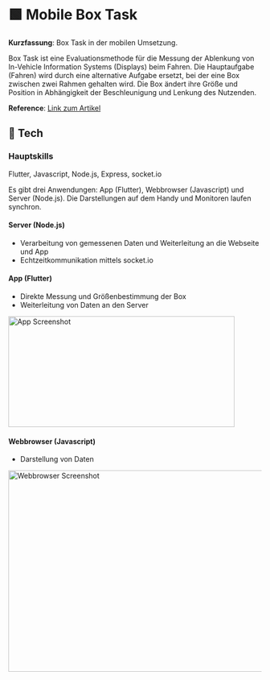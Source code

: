# 🟩 Mobile Box Task

**Kurzfassung**: Box Task in der mobilen Umsetzung.

Box Task ist eine Evaluationsmethode für die Messung der Ablenkung von In-Vehicle Information Systems (Displays) beim Fahren. Die Hauptaufgabe (Fahren) wird durch eine alternative Aufgabe ersetzt, bei der eine Box zwischen zwei Rahmen gehalten wird. Die Box ändert ihre Größe und Position in Abhängigkeit der Beschleunigung und Lenkung des Nutzenden.

**Reference**: [Link zum Artikel](https://www.sciencedirect.com/science/article/pii/S2215016121000546)

## 🕍 Tech

### Hauptskills
Flutter, Javascript, Node.js, Express, socket.io

Es gibt drei Anwendungen: App (Flutter), Webbrowser (Javascript) und Server (Node.js). Die Darstellungen auf dem Handy und Monitoren laufen synchron.

#### Server (Node.js)
- Verarbeitung von gemessenen Daten und Weiterleitung an die Webseite und App 
- Echtzeitkommunikation mittels socket.io

#### App (Flutter)
- Direkte Messung und Größenbestimmung der Box
- Weiterleitung von Daten an den Server
    
<img src="https://github.com/Rhaun95/Mobile-Box-Task/assets/105895293/99586c1e-52f5-4464-acdf-36aa562d6ba3" alt="App Screenshot" width="450" height="220">

#### Webbrowser (Javascript)
- Darstellung von Daten
  
<img src="https://github.com/Rhaun95/Mobile-Box-Task/assets/105895293/b6a8f38f-9980-4919-8c2f-a6689a838dd4" alt="Webbrowser Screenshot" width="800" height="400">

